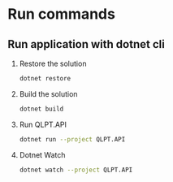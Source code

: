 # Run commands

## Run application with dotnet cli

1. Restore the solution

    ```bash
    dotnet restore
    ```

2. Build the solution

    ```bash
    dotnet build
    ```

3. Run QLPT.API

    ```bash
    dotnet run --project QLPT.API
    ```

4. Dotnet Watch
    
    ```bash
    dotnet watch --project QLPT.API
    ```
